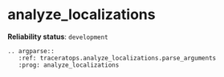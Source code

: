 # analyze_localizations

**Reliability status**: `development`

```{eval-rst}
.. argparse::
   :ref: traceratops.analyze_localizations.parse_arguments
   :prog: analyze_localizations
```

